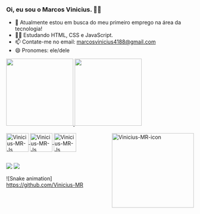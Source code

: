 ### Oi, eu sou o Marcos Vinicius. 🤙🏽

- 🔭 Atualmente estou em busca do meu primeiro emprego na área da tecnologia!
- 👨‍💻 Estudando HTML, CSS e JavaScript.
- 📫 Contate-me no email: marcosvinicius4188@gmail.com
- 😄 Pronomes: ele/dele

<div>
  <a href="https://github.com/Vinicius-MR">
  <img height="180em" src="https://github-readme-stats.vercel.app/api?username=Vinicius-MR&show_icons=true&theme=tokyonight&include_all_commits=true&count_private=true"/>
  <img height="180em" src="https://github-readme-stats.vercel.app/api/top-langs/?username=Vinicius-MR&layout=compact&langs_count=7&theme=tokyonight"/>
</div>

<div style="display: inline_block"><br>
  <img align="center" alt="Vinicius-MR-Js" height="50" width="60" src="https://cdn.jsdelivr.net/gh/devicons/devicon/icons/html5/html5-plain-wordmark.svg" />
  <img align="center" alt="Vinicius-MR-Js" height="50" width="60" src="https://cdn.jsdelivr.net/gh/devicons/devicon/icons/css3/css3-plain-wordmark.svg" />
  <img align="center" alt="Vinicius-MR-Js" height="50" width="60" src="https://cdn.jsdelivr.net/gh/devicons/devicon/icons/javascript/javascript-plain.svg" />
  <img align="right"  alt="Vinicius-MR-icon" height="200" width="220" src="https://user-images.githubusercontent.com/87537752/133355180-07515aed-2191-4148-b852-9c779b563ebb.png">
</div>
  
  ##
 
<div>
  <a href = "mailto:marcosvinicius4188@gmail.com"><img src="https://img.shields.io/badge/-Gmail-%23333?style=for-the-badge&logo=gmail&logoColor=red" target="_blank"></a>
  <a href = "https://www.linkedin.com/in/marcos-vinicius-23480718a/" target="_blank"><img src="https://img.shields.io/badge/-LinkedIn-%230077B5?style=for-the-badge&logo=linkedin&logoColor=white" target="_blank"></a> 
 
  ![Snake animation] https://github.com/Vinicius-MR
 
</div>
